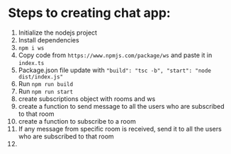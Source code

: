 # Steps to creating chat app:

1. Initialize the nodejs project
2. Install dependencies
3. `npm i ws`
4. Copy code from `https://www.npmjs.com/package/ws` and paste it in `index.ts`
5. Package.json file update with `"build": "tsc -b", "start": "node dist/index.js"`
6. Run `npm run build`
7. Run `npm run start`
8. create subscriptions object with rooms and ws
9. create a function to send message to all the users who are subscribed to that room
10. create a function to subscribe to a room
11. If any message from specific room is received, send it to all the users who are subscribed to that room
7.